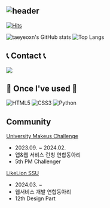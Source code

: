 ![header](https://capsule-render.vercel.app/api?type=Waving&height=200&text=Welcome%20to%20taeyeon's%20Github!%20👋&fontColor=d5e6f5&color=timeGradient&animation=fadeIn&fontSize=40&fontAlignY=40)
----
[![Hits](https://hits.seeyoufarm.com/api/count/incr/badge.svg?url=https%3A%2F%2Fgithub.com%2Ftaeyeoxn&count_bg=%2379C83D&title_bg=%23555555&icon=&icon_color=%23E7E7E7&title=hits&edge_flat=false)](https://hits.seeyoufarm.com)

![taeyeoxn's GitHub stats](https://github-readme-stats.vercel.app/api?username=taeyeoxn&show_icons=true&theme=radical)
![Top Langs](https://github-readme-stats.vercel.app/api/top-langs/?username=taeyeoxn&layout=compact&theme=radical)

## 📞 Contact 📞
<div>
    <a href="mailto:taeyeonyoo16@gmail.com">
        <img src="https://img.shields.io/badge/Gmail-D14836?style=for-the-badge&logo=gmail&logoColor=white"> 
    </a>
</div>

<!--## 💻 DEV's log 💻
<div>
    <a href="https://taeyeoxn.tistory.com/">
        <img src="https://img.shields.io/badge/Tistory-%23000000?style=for-the-badge&logo=tistory&logoColor=white">
    </a>
</div>-->

## 🔨 Once I've used 🔨
<div>
  <img src="https://img.shields.io/badge/html5-%23E34F26.svg?style=for-the-badge&logo=html5&logoColor=white" alt="HTML5">
  <img src="https://img.shields.io/badge/css3-%231572B6.svg?style=for-the-badge&logo=css3&logoColor=white" alt="CSS3">
  <img src ="https://img.shields.io/badge/Python-3776AB?style=for-the-badge&logo=python&logoColor=white" alt ="Python">
</div>

## Community
[University Makeus Challenge](https://www.makeus.in/umc)
- 2023.09. ~ 2024.02.
- 앱&웹 서비스 런칭 연합동아리
- 5th PM Challenger

[LikeLion SSU](https://likelionssu.com/)
- 2024.03. ~
- 웹서비스 개발 연합동아리
- 12th Design Part
